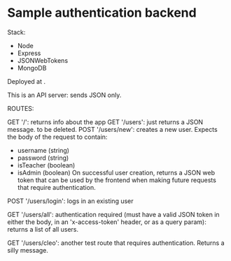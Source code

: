 # Sample authentication backend

Stack:
  * Node
  * Express
  * JSONWebTokens
  * MongoDB

Deployed at []().

This is an API server: sends JSON only.

ROUTES:

GET '/': returns info about the app
GET '/users': just returns a JSON message. to be deleted.
POST '/users/new': creates a new user. Expects the body of the request to contain:
  - username (string)
  - password (string)
  - isTeacher (boolean)
  - isAdmin (boolean)
  On successful user creation, returns a JSON web token that can be used by the frontend when making future requests that require authentication.

POST '/users/login': logs in an existing user

GET '/users/all': authentication required (must have a valid JSON token in either the body, in an 'x-access-token' header, or as a query param): returns a list of all users.

GET '/users/cleo': another test route that requires authentication. Returns a silly message.
